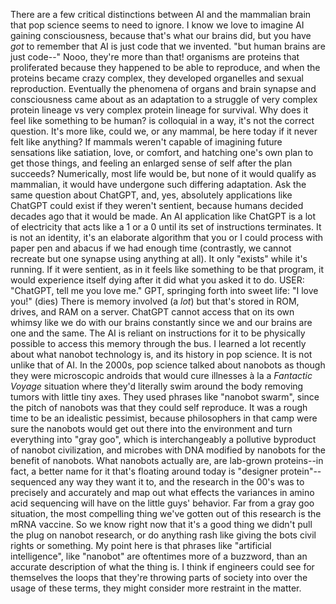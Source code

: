 There are a few critical distinctions between AI and the mammalian brain that pop science seems to need to ignore.
I know we love to imagine AI gaining consciousness, because that's what our brains did, but you have *got* to remember that AI is just code that we invented.
"but human brains are just code--" Nooo, they're more than that! organisms are proteins that proliferated because they happened to be able to reproduce, and when the proteins became crazy complex, they developed organelles and sexual reproduction. Eventually the phenomena of organs and brain synapse and consciousness came about as an adaptation to a struggle of very complex protein lineage vs very complex protein lineage for survival. Why does it feel like something to be human? is colloquial in a way, it's not the correct question. It's more like, could we, or any mammal, be here today if it never felt like anything? If mammals weren't capable of imagining future sensations like satiation, love, or comfort, and hatching one's own plan to get those things, and feeling an enlarged sense of self after the plan succeeds? Numerically, most life would be, but none of it would qualify as mammalian, it would have undergone such differing adaptation.
Ask the same question about ChatGPT, and, yes, absolutely applications like ChatGPT could exist if they weren't sentient, because humans decided decades ago that it would be made.
An AI application like ChatGPT is a lot of electricity that acts like a 1 or a 0 until its set of instructions terminates. It is not an identity, it's an elaborate algorithm that you or I could process with paper pen and abacus if we had enough time (contrastly, we cannot recreate but one synapse using anything at all). It only "exists" while it's running. If it were sentient, as in it feels like something to be that program, it would experience itself dying after it did what you asked it to do.
USER: "ChatGPT, tell me you love me."
GPT, springing forth into sweet life: "I love you!" (dies)
There is memory involved (a *lot*) but that's stored in ROM, drives, and RAM on a server. ChatGPT cannot access that on its own whimsy like we do with our brains constantly since we and our brains are one and the same. The AI is reliant on instructions for it to be physically possible to access this memory through the bus.
I learned a lot recently about what nanobot technology is, and its history in pop science. It is not unlike that of AI. In the 2000s, pop science talked about nanobots as though they were microscopic androids that would cure illnesses à la a *Fantactic Voyage* situation where they'd literally swim around the body removing tumors with little tiny axes. They used phrases like "nanobot swarm", since the pitch of nanobots was that they could self reproduce. It was a rough time to be an idealistic pessimist, because philosophers in that camp were sure the nanobots would get out there into the environment and turn everything into "gray goo", which is interchangeably a pollutive byproduct of nanobot civilization, and microbes with DNA modified by nanobots for the benefit of nanobots.
What nanobots actually are, are lab-grown proteins--in fact, a better name for it that's floating around today is "designer protein"--sequenced any way they want it to, and the research in the 00's was to precisely and accurately and map out what effects the variances in amino acid sequencing will have on the little guys' behavior. Far from a gray goo situation, the most compelling thing we've gotten out of this research is the mRNA vaccine. So we know right now that it's a good thing we didn't pull the plug on nanobot research, or do anything rash like giving the bots civil rights or something.
My point here is that phrases like "artificial intelligence", like "nanobot" are oftentimes more of a buzzword, than an accurate description of what the thing is. I think if engineers could see for themselves the loops that they're throwing parts of society into over the usage of these terms, they might consider more restraint in the matter.
